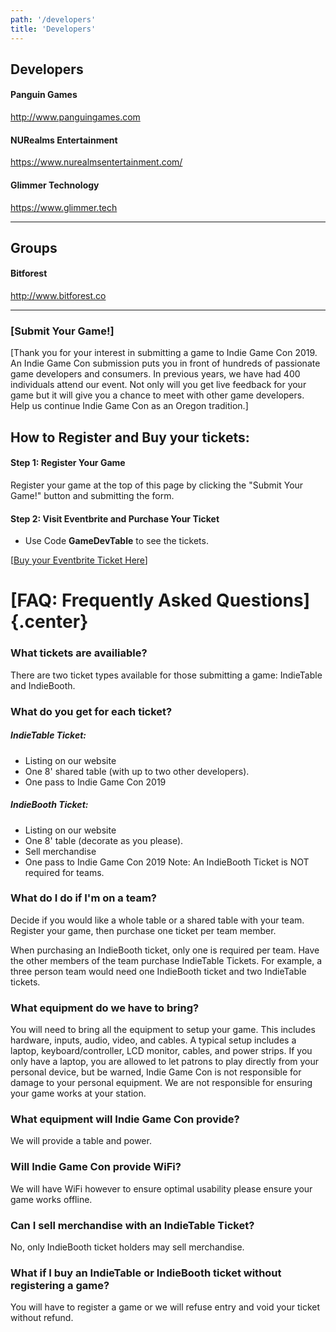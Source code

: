 ```yaml
---
path: '/developers'
title: 'Developers'
---
```


## Developers

#### Panguin Games

http://www.panguingames.com

#### NURealms Entertainment

https://www.nurealmsentertainment.com/

#### Glimmer Technology

https://www.glimmer.tech

---

## Groups

#### Bitforest

http://www.bitforest.co

---

### [Submit Your Game!]
[Thank you for your interest in submitting a game to Indie Game Con 2019. An Indie Game Con submission puts you in front of hundreds of passionate game developers and consumers. In previous years, we have had 400 individuals attend our event. Not only will you get live feedback for your game but it will give you a chance to meet with other game developers. Help us continue Indie Game Con as an Oregon tradition.]

## How to Register and Buy your tickets:
#### Step 1: Register Your Game
Register your game at the top of this page by clicking the "Submit Your Game!" button and submitting the form.

#### Step 2: Visit Eventbrite and Purchase Your Ticket
* Use Code <b>GameDevTable</b> to see the tickets.

[[Buy your Eventbrite Ticket Here](https://indiegamecon2019.eventbrite.com)]

# [FAQ: Frequently Asked Questions]{.center}
### What tickets are availiable?
There are two ticket types available for those submitting a game: IndieTable and IndieBooth.

### What do you get for each ticket?
##### IndieTable Ticket:
* Listing on our website
* One 8' shared table (with up to two other developers).
* One pass to Indie Game Con 2019

##### IndieBooth Ticket:
* Listing on our website
* One 8' table (decorate as you please).
* Sell merchandise
* One pass to Indie Game Con 2019
Note: An IndieBooth Ticket is NOT required for teams.

### What do I do if I'm on a team?
Decide if you would like a whole table or a shared table with your team. Register your game, then purchase one ticket per team member.

When purchasing an IndieBooth ticket, only one is required per team. Have the other members of the team purchase IndieTable Tickets. For example, a three person team would need one IndieBooth ticket and two IndieTable tickets.

### What equipment do we have to bring?
You will need to bring all the equipment to setup your game. This includes hardware, inputs, audio, video, and cables. A typical setup includes a laptop, keyboard/controller, LCD monitor, cables, and power strips. If you only have a laptop, you are allowed to let patrons to play directly from your personal device, but be warned, Indie Game Con is not responsible for damage to your personal equipment. We are not responsible for ensuring your game works at your station.

### What equipment will Indie Game Con provide?
We will provide a table and power.

### Will Indie Game Con provide WiFi?
We will have WiFi however to ensure optimal usability please ensure your game works offline.

### Can I sell merchandise with an IndieTable Ticket?
No, only IndieBooth ticket holders may sell merchandise.

### What if I buy an IndieTable or IndieBooth ticket without registering a game?
You will have to register a game or we will refuse entry and void your ticket without refund.
